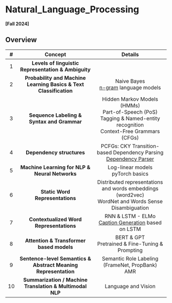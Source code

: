 # Natural_Language_Processing
**[Fall 2024]**

## Overview

| #  | Concept                               | Details                                                                                                                |
|:---:|:-------------------------------------:|:-----------------------------------------------------------------------------------------------------------------------:|
| 1   | **Levels of linguistic Representation & Ambiguity**  |  |
| 2   | **Probability and Machine Learning Basics & Text Classification** | Naive Bayes <br> [n-gram](https://github.com/EesunMoon/Natural_Language_Processing/tree/main/Assignment1) language models |
| 3   | **Sequence Labeling & Syntax and Grammar**     | Hidden Markov Models (HMMs) <br> Part-of-Speech (PoS) Tagging & Named-entity recognition  <br> Context-Free Grammars (CFGs) |
| 4   | **Dependency structures** | PCFGs: CKY <bf> Transition-based Dependency Parsing <br>[Dependency Parser](https://github.com/EesunMoon/Natural_Language_Processing/tree/main/Assignment2) |
| 5   | **Machine Learning for NLP & Neural Networks**| Log-linear models <br> pyTorch basics |
| 6   | **Static Word Representations** | Distributed representations and words embeddings (word2vec) <br> WordNet and Words Sense Disambiguation |
| 7   | **Contextualized Word Representations** | RNN & LSTM - ELMo <br> [Caption Generation](https://github.com/EesunMoon/Natural_Language_Processing/tree/main/Assignment3) based on LSTM |
| 8   | **Attention & Transformer based models** | BERT & GPT <br> Pretrained & Fine-Tuning & Prompting |
| 9   | **Sentence-level Semantics & Abstract Meaning Representation** | Semantic Role Labeling (FrameNet, PropBank) <br> AMR |
| 10  | **Summarization / Machine Translation & Multimodal NLP**       | Language and Vision |
